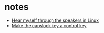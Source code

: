 # notes

- [Hear myself through the speakers in Linux](./hear-myself.md)
- [Make the capslock key a control key](./make-capslock-a-control.md)
